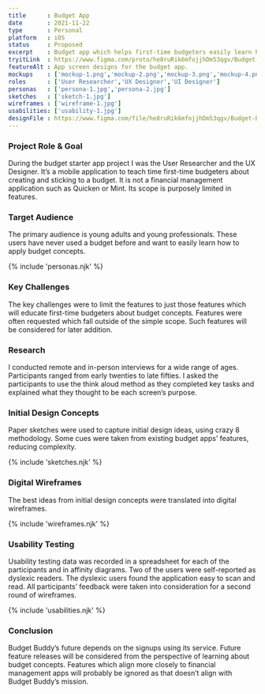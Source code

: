```yaml
---
title      : Budget App
date       : 2021-11-22
type       : Personal
platform   : iOS
status     : Proposed
excerpt    : Budget app which helps first-time budgeters easily learn how to think in terms of a budget.
tryitLink  : https://www.figma.com/proto/he8ruRik6mfojjhDm53qgv/Budget-Buddy?node-id=135%3A1593&scaling=scale-down&page-id=115%3A1649&starting-point-node-id=135%3A1592
featureAlt : App screen designs for the budget app.
mockups    : ['mockup-1.png','mockup-2.png','mockup-3.png','mockup-4.png']
roles      : ['User Researcher','UX Designer','UI Designer']
personas   : ['persona-1.jpg','persona-2.jpg']
sketches   : ['sketch-1.jpg']
wireframes : ['wireframe-1.jpg']
usabilities: ['usability-1.jpg']
designFile : https://www.figma.com/file/he8ruRik6mfojjhDm53qgv/Budget-Buddy?node-id=115%3A1649
---
```


### Project Role & Goal

During the budget starter app project I was the User Researcher and the UX Designer. It’s a mobile application to teach time first-time budgeters about creating and sticking to a budget. It is not a financial management application such as Quicken or Mint. Its scope is purposely limited in features.

### Target Audience

The primary audience is young adults and young professionals. These users have never used a budget before and want to easily learn how to apply budget concepts.

{% include 'personas.njk' %}

### Key Challenges

The key challenges were to limit the features to just those features which will educate first-time budgeters about budget concepts. Features were often requested which fall outside of the simple scope. Such features will be considered for later addition.

### Research

I conducted remote and in-person interviews for a wide range of ages. Participants ranged from early twenties to late fifties. I asked the participants to use the think aloud method as they completed key tasks and explained what they thought to be each screen’s purpose.

### Initial Design Concepts

Paper sketches were used to capture initial design ideas, using crazy 8 methodology. Some cues were taken from existing budget apps’ features, reducing complexity.

{% include 'sketches.njk' %}

### Digital Wireframes

The best ideas from initial design concepts were translated into digital wireframes.

{% include 'wireframes.njk' %}

### Usability Testing

Usability testing data was recorded in a spreadsheet for each of the participants and in affinity diagrams. Two of the users were self-reported as dyslexic readers. The dyslexic users found the application easy to scan and read. All participants’ feedback were taken into consideration for a second round of wireframes.

{% include 'usabilities.njk' %}

### Conclusion

Budget Buddy’s future depends on the signups using its service. Future feature releases will be considered from the perspective of learning about budget concepts. Features which align more closely to financial management apps will probably be ignored as that doesn’t align with Budget Buddy’s mission.
